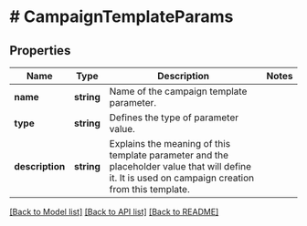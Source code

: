 # # CampaignTemplateParams

## Properties

Name | Type | Description | Notes
------------ | ------------- | ------------- | -------------
**name** | **string** | Name of the campaign template parameter. | 
**type** | **string** | Defines the type of parameter value. | 
**description** | **string** | Explains the meaning of this template parameter and the placeholder value that will define it. It is used on campaign creation from this template. | 

[[Back to Model list]](../../README.md#documentation-for-models) [[Back to API list]](../../README.md#documentation-for-api-endpoints) [[Back to README]](../../README.md)


